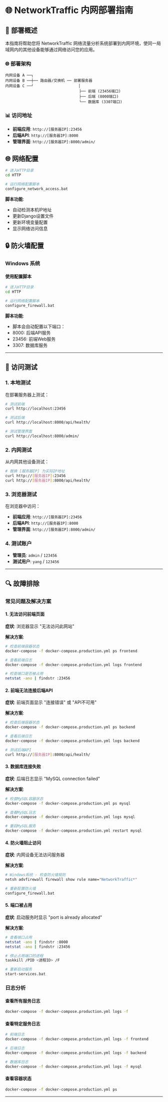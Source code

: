 # 🌐 NetworkTraffic 内网部署指南

## 🎯 部署概述

本指南将帮助您将 NetworkTraffic 网络流量分析系统部署到内网环境，使同一局域网内的其他设备能够通过网络访问您的应用。

### 🌐 部署架构

```
内网设备 A ──┐
内网设备 B ──┼── 路由器/交换机 ── 部署服务器
内网设备 C ──┘                    │
                                 ├── 前端 (23456端口)
                                 ├── 后端 (8000端口)
                                 └── 数据库 (3307端口)
```

### 📊 访问地址

- **前端应用**: `http://[服务器IP]:23456`
- **后端API**: `http://[服务器IP]:8000`
- **管理界面**: `http://[服务器IP]:8000/admin/`

## 🌐 网络配置

```bash
# 进入HTTP目录
cd HTTP

# 运行网络配置脚本
configure_network_access.bat
```

**脚本功能**:
- 自动检测本机IP地址
- 更新Django设置文件
- 更新环境变量配置
- 显示网络访问信息

## 🔒 防火墙配置

### Windows 系统

#### 使用配置脚本

```bash
# 进入HTTP目录
cd HTTP

# 运行网络配置脚本
configure_firewall.bat
```

**脚本功能**:
- 脚本会自动配置以下端口：
- 8000: 后端API服务
- 23456: 前端Web服务
- 3307: 数据库服务

---

## 🧪 访问测试

### 1. 本地测试

在部署服务器上测试：

```bash
# 测试前端
curl http://localhost:23456

# 测试后端
curl http://localhost:8000/api/health/

# 测试管理界面
curl http://localhost:8000/admin/
```

### 2. 内网测试

从内网其他设备测试：

```bash
# 替换 [服务器IP] 为实际IP地址
curl http://[服务器IP]:23456
curl http://[服务器IP]:8000/api/health/
```

### 3. 浏览器测试

在浏览器中访问：

- **前端应用**: `http://[服务器IP]:23456`
- **后端API**: `http://[服务器IP]:8000`
- **管理界面**: `http://[服务器IP]:8000/admin/`

### 4. 测试账户

- **管理员**: `admin` / `123456`
- **测试用户**: `yang` / `123456`

---

## 🔍 故障排除

### 常见问题及解决方案

#### 1. 无法访问前端页面

**症状**: 浏览器显示 "无法访问此网站"

**解决方案**:
```bash
# 检查前端容器状态
docker-compose -f docker-compose.production.yml ps frontend

# 查看前端日志
docker-compose -f docker-compose.production.yml logs frontend

# 检查端口是否被占用
netstat -ano | findstr :23456
```

#### 2. 前端无法连接后端API

**症状**: 前端页面显示 "连接错误" 或 "API不可用"

**解决方案**:
```bash
# 检查后端容器状态
docker-compose -f docker-compose.production.yml ps backend

# 查看后端日志
docker-compose -f docker-compose.production.yml logs backend

# 测试后端API
curl http://[服务器IP]:8000/api/health/
```

#### 3. 数据库连接失败

**症状**: 后端日志显示 "MySQL connection failed"

**解决方案**:
```bash
# 检查MySQL容器状态
docker-compose -f docker-compose.production.yml ps mysql

# 查看MySQL日志
docker-compose -f docker-compose.production.yml logs mysql

# 重启MySQL服务
docker-compose -f docker-compose.production.yml restart mysql
```

#### 4. 防火墙阻止访问

**症状**: 内网设备无法访问服务器

**解决方案**:
```bash
# Windows系统 - 检查防火墙规则
netsh advfirewall firewall show rule name="NetworkTraffic*"

# 重新配置防火墙
configure_firewall.bat
```

#### 5. 端口被占用

**症状**: 启动服务时显示 "port is already allocated"

**解决方案**:
```bash
# 查看端口占用
netstat -ano | findstr :8000
netstat -ano | findstr :23456

# 停止占用端口的进程
taskkill /PID <进程ID> /F

# 重新启动服务
start-services.bat
```

### 日志分析

#### 查看所有服务日志
```bash
docker-compose -f docker-compose.production.yml logs -f
```

#### 查看特定服务日志
```bash
# 前端日志
docker-compose -f docker-compose.production.yml logs -f frontend

# 后端日志
docker-compose -f docker-compose.production.yml logs -f backend

# 数据库日志
docker-compose -f docker-compose.production.yml logs -f mysql
```

#### 查看容器状态
```bash
docker-compose -f docker-compose.production.yml ps
```

---
